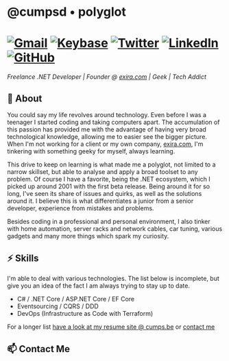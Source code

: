 # @cumpsd • polyglot

# [![Gmail](https://img.shields.io/badge/-Gmail-c14438?style=flat&logo=Gmail&logoColor=white)](mailto:david@cumps.be) [![Keybase](https://img.shields.io/badge/-Keybase-ff6f21?style=flat&logo=Keybase&logoColor=white)](https://keybase.io/cumpsd) [![Twitter](https://img.shields.io/badge/-Twitter-1da1f2?style=flat&logo=Twitter&logoColor=white)](https://twitter.com/cumpsd) [![LinkedIn](https://img.shields.io/badge/-LinkedIn-blue?style=flat&logo=LinkedIn&logoColor=white)](https://www.linkedin.com/in/cumpsd/) [![GitHub](https://img.shields.io/badge/-GitHub-181818?style=flat&logo=GitHub&logoColor=white)](https://github.com/cumpsd)

*Freelance .NET Developer | Founder @ [exira.com](https://github.com/exira) | Geek | Tech Addict*

## 🧐 About

You could say my life revolves around technology. Even before I was a teenager I started coding and taking computers apart. The accumulation of this passion has provided me with the advantage of having very broad technological knowledge, allowing me to easier see the bigger picture. When I'm not working for a client or my own company, [exira.com](https://exira.com), I'm tinkering with something geeky for myself, always learning.

This drive to keep on learning is what made me a polyglot, not limited to a narrow skillset, but able to analyse and apply a broad toolset to any problem. Of course I have a favorite, being the .NET ecosystem, which I picked up around 2001 with the first beta release. Being around it for so long, I've seen its share of issues and quirks, as well as the solutions around it. I believe this is what differentiates a junior from a senior developer, experience from mistakes and problems.

Besides coding in a professional and personal environment, I also tinker with home automation, server racks and network cables, car tuning, various gadgets and many more things which spark my curiosity. 

## ⚡ Skills

I'm able to deal with various technologies. The list below is incomplete, but give you an idea of the fact I am always trying to stay up to date.

* C# / .NET Core / ASP.NET Core / EF Core
* Eventsourcing / CQRS / DDD
* DevOps (Infrastructure as Code with Terraform)

For a longer list [have a look at my resume site @ cumps.be](https://cumps.be/en/consulting/) or [contact me](mailto:david@cumps.be)

## 📫 Contact Me
